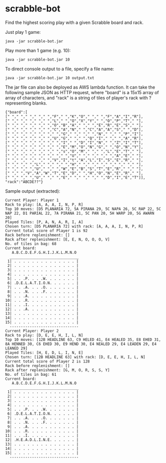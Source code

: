 # scrabble-bot

Find the highest scoring play with a given Scrabble board and rack.

Just play 1 game:

    java -jar scrabble-bot.jar

Play more than 1 game (e.g. 10):

    java -jar scrabble-bot.jar 10

To direct console output to a file, specify a file name:

    java -jar scrabble-bot.jar 10 output.txt

The jar file can also be deployed as AWS lambda function.
It can take the following sample JSON as HTTP request, where "board" is a 15x15 array of array of characters, and "rack" is a string of tiles of player's rack with ? representing blanks.

    {"board":[
    [" "," "," "," "," ","F"," ","K","O"," "," ","F","A","I","R"],
    [" "," "," "," "," ","L"," ","O","X","Y"," ","O","P","T"," "],
    [" "," "," "," "," ","O","B","A"," "," ","E","R","E","S"," "],
    [" "," "," "," "," ","C","A","N"," ","C","A","A","S"," ","D"],
    [" "," "," "," "," "," ","G"," "," "," ","N"," "," ","P","I"],
    [" "," "," "," "," ","U","G"," "," ","Q","I"," "," ","A","R"],
    [" "," "," "," "," "," ","I"," ","D","I","N"," ","Z","I","T"],
    [" "," "," "," "," "," ","E","M","O","N","G"," ","O","N","Y"],
    [" "," "," "," "," "," ","s","O","M"," "," ","L","E","T"," "],
    [" "," "," "," "," "," "," ","U"," "," "," "," ","A","E"," "],
    [" "," "," "," "," ","V","I","t","A","L","I","S","E","R"," "],
    [" "," "," ","L"," "," "," ","H"," "," "," "," "," "," "," "],
    [" "," "," ","U"," "," ","W","E","B","S","T","E","R"," "," "],
    [" "," ","V","A","W","T","E","D"," ","H","O","N","E","R"," "],
    [" "," "," ","U"," "," ","E"," "," "," "," ","D","I","E","T"]],
    "rack":"ABCDE??"}



Sample output (extracted):

    Current Player: Player 1
    Rack to play: [A, A, A, I, N, P, R]
    Top 10 moves: [D5 PLANARIA 72, 5A PIRANA 29, 5C NAPA 26, 5C RAP 22, 5C NAP 22, D1 PARIAL 22, 7A PIRANA 21, 5C PAN 20, 5H WARP 20, 5G AWARN 20]
    Played Tiles: [P, A, N, A, R, I, A]
    Chosen turn: [D5 PLANARIA 72] with rack: [A, A, A, I, N, P, R]
    Current total score of Player 1 is 92
    Rack before replenishment: []
    Rack after replenishment: [E, E, N, O, O, O, V]
    No. of tiles in bag: 68
    Current board:
       A.B.C.D.E.F.G.H.I.J.K.L.M.N.O
      _______________________________
     1| . . . . . . . . . . . . . . |
     2| . . . . . . . . . . . . . . |
     3| . . . . . . . . . . . . . . |
     4| . . . . . . . . . . . . . . |
     5| . . .P. . . .W. . . . . . . |
     6| .D.E.L.A.T.I.O.N. . . . . . |
     7| . . .A. . . .O. . . . . . . |
     8| . . .N. . . .F. . . . . . . |
     9| . . .A. . . . . . . . . . . |
    10| . . .R. . . . . . . . . . . |
    11| . . .I. . . . . . . . . . . |
    12| . . .A. . . . . . . . . . . |
    13| . . . . . . . . . . . . . . |
    14| . . . . . . . . . . . . . . |
    15| . . . . . . . . . . . . . . |
      -------------------------------
    Current Player: Player 2
    Rack to play: [D, E, E, H, I, L, N]
    Top 10 moves: [12B HEADLINE 63, C9 HELED 41, E4 HEALED 35, E8 EHED 31, 8A HENNED 30, C6 EHED 30, E9 HEND 30, E4 NEALED 29, E4 LEADEN 29, E4 LEANED 29]
    Played Tiles: [H, E, D, L, I, N, E]
    Chosen turn: [12B HEADLINE 63] with rack: [D, E, E, H, I, L, N]
    Current total score of Player 2 is 128
    Rack before replenishment: []
    Rack after replenishment: [G, M, O, R, S, S, Y]
    No. of tiles in bag: 61
    Current board:
       A.B.C.D.E.F.G.H.I.J.K.L.M.N.O
      _______________________________
     1| . . . . . . . . . . . . . . |
     2| . . . . . . . . . . . . . . |
     3| . . . . . . . . . . . . . . |
     4| . . . . . . . . . . . . . . |
     5| . . .P. . . .W. . . . . . . |
     6| .D.E.L.A.T.I.O.N. . . . . . |
     7| . . .A. . . .O. . . . . . . |
     8| . . .N. . . .F. . . . . . . |
     9| . . .A. . . . . . . . . . . |
    10| . . .R. . . . . . . . . . . |
    11| . . .I. . . . . . . . . . . |
    12| .H.E.A.D.L.I.N.E. . . . . . |
    13| . . . . . . . . . . . . . . |
    14| . . . . . . . . . . . . . . |
    15| . . . . . . . . . . . . . . |
      -------------------------------
